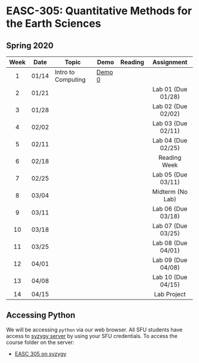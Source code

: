 # EASC-305: Quantitative Methods for the Earth Sciences  

## Spring 2020


| Week | Date  |          Topic          |  Demo   | Reading |     Assignment     |
|:----:|:-----:|-------------------------|---------|---------|:------------------:|
|  1   | 01/14 |   Intro to Computing    |  [Demo 0](https://sfu.syzygy.ca/jupyter/hub/user-redirect/git-pull?repo=https%3A%2F%2Fgithub.com%2Fandrewdnolan%2FEASC-305&urlpath=tree%2FEASC-305%2FDemos%2F02_Computing.ipynb&branch=main) |         |                    |
|  2   | 01/21 |                         |         |         | Lab 01 (Due 01/28) |
|  3   | 01/28 |                         |         |         | Lab 02 (Due 02/02) |
|  4   | 02/02 |                         |         |         | Lab 03 (Due 02/11) |
|  5   | 02/11 |                         |         |         | Lab 04 (Due 02/25) |
|  6   | 02/18 |                         |         |         |    Reading Week    |
|  7   | 02/25 |                         |         |         | Lab 05 (Due 03/11) |
|  8   | 03/04 |                         |         |         |  Midterm (No Lab)  |
|  9   | 03/11 |                         |         |         | Lab 06 (Due 03/18) |
| 10   | 03/18 |                         |         |         | Lab 07 (Due 03/25) |
| 11   | 03/25 |                         |         |         | Lab 08 (Due 04/01) |
| 12   | 04/01 |                         |         |         | Lab 09 (Due 04/08) |
| 13   | 04/08 |                         |         |         | Lab 10 (Due 04/15) |
| 14   | 04/15 |                         |         |         |     Lab Project    |


## Accessing Python  

We will be accessing `python` via our web browser.
All SFU students have access to [syzygy server](https://sfu.syzygy.ca/) by using your SFU credentials.
To access the course folder on the server:  
  - [EASC 305 on syzygy](https://sfu.syzygy.ca/jupyter/hub/user-redirect/git-pull?repo=https%3A%2F%2Fgithub.com%2Fandrewdnolan%2FEASC-305&urlpath=tree%2FEASC-305%2F&branch=main)
